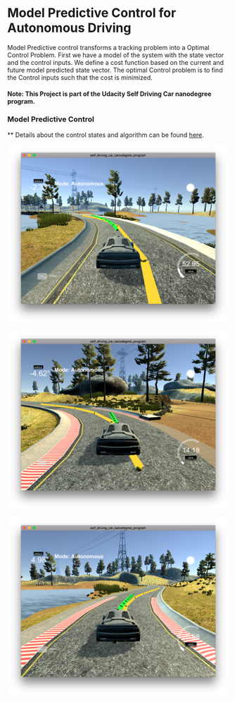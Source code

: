 # Model Predictive Control for Autonomous Driving

Model Predictive control transforms a tracking problem into a Optimal Control Problem. First we have a model of the system with the state vector and the control inputs. We define a cost function based on the current and future model predicted state vector. The optimal Control problem is to find the Control inputs such that the cost is minimized.

#### Note: This Project is part of the Udacity Self Driving Car nanodegree program.

[//]: # (Image References)

[video1]: ./video_output/MPC_control.mov "VideoMPC"
[image1]: ./mpc_ss1.png "mpc car1"
[image2]: ./mpc_ss2.png "mpc car2"
[image3]: ./mpc_ss3.png "mpc car3"

### Model Predictive Control
** Details about the control states and algorithm can be found [here](https://github.com/tamoghna21/CarND-MPC-Project/blob/master/writeup.md).

![alt text][image1]



![alt text][image2]



![alt text][image3]


